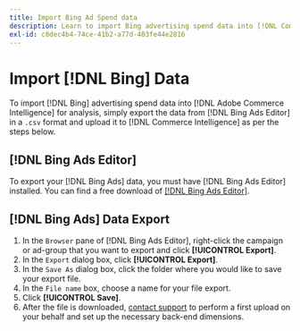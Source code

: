 ```yaml
---
title: Import Bing Ad Spend data
description: Learn to import Bing advertising spend data into [!DNL Commerce Intelligence] for analysis.
exl-id: c8dec4b4-74ce-41b2-a77d-403fe44e2816
---
```

# Import [!DNL Bing] Data

To import [!DNL Bing] advertising spend data into [!DNL Adobe Commerce Intelligence] for analysis, simply export the data from [!DNL Bing Ads Editor] in a `.csv` format and upload it to [!DNL Commerce Intelligence] as per the steps below.

## [!DNL Bing Ads Editor]

To export your [!DNL Bing Ads] data, you must have [!DNL Bing Ads Editor] installed. You can find a free download of [[!DNL Bing Ads Editor]](https://about.ads.microsoft.com/en-us/solutions/tools/editor).

## [!DNL Bing Ads] Data Export

1. In the `Browser` pane of [!DNL Bing Ads Editor], right-click the campaign or ad-group that you want to export and click **[!UICONTROL Export]**.
1. In the `Export` dialog box, click **[!UICONTROL Export]**.
1. In the `Save As` dialog box, click the folder where you would like to save your export file.
1. In the `File name` box, choose a name for your file export.
1. Click **[!UICONTROL Save]**.
1. After the file is downloaded,  [contact support](https://experienceleague.adobe.com/docs/commerce-knowledge-base/kb/troubleshooting/miscellaneous/mbi-service-policies.html) to perform a first upload on your behalf and set up the necessary back-end dimensions.
